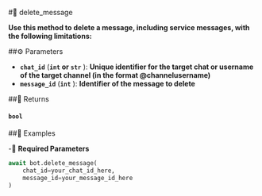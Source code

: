 #🔧 delete_message

**Use this method to delete a message, including service messages, with the following limitations:**

##⚙️ Parameters

- **`chat_id`** (**`int` or `str`** ): **Unique identifier for the target chat or username of the target channel (in the format @channelusername)**
- **`message_id`** (**`int`** ): **Identifier of the message to delete**

##📲 Returns

#### `bool`

##📀 Examples

-🪫 **Required Parameters**

```python
await bot.delete_message(
    chat_id=your_chat_id_here,
    message_id=your_message_id_here
)
```

